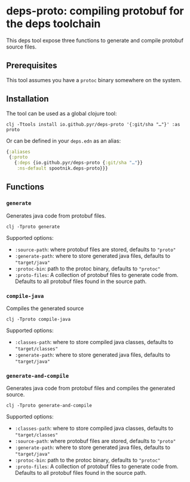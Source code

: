 # deps-proto: compiling protobuf for the deps toolchain

This deps tool expose three functions to generate and compile protobuf
source files.

## Prerequisites

This tool assumes you have a `protoc` binary somewhere on the system.

## Installation

The tool can be used as a global clojure tool:

``` shell
clj -Ttools install io.github.pyr/deps-proto '{:git/sha "…"}' :as proto
```

Or can be defined in your `deps.edn` as an alias:

``` clojure
{:aliases
 {:proto
   {:deps {io.github.pyr/deps-proto {:git/sha "…"}}
    :ns-default spootnik.deps-proto}}}
```

## Functions

### `generate`

Generates java code from protobuf files.

``` shell
clj -Tproto generate
```

Supported options:

- `:source-path`: where protobuf files are stored, defaults to `"proto"`
- `:generate-path`: where to store generated java files, defaults to `"target/java"`
- `:protoc-bin`: path to the protoc binary, defaults to `"protoc"`
- `:proto-files`: A collection of protobuf files to generate code from. Defaults to
  all protobuf files found in the source path.

### `compile-java`

Compiles the generated source

``` shell
clj -Tproto compile-java
```
Supported options:

- `:classes-path`: where to store compiled java classes, defaults to `"target/classes"`
- `:generate-path`: where to store generated java files, defaults to `"target/java"`

### `generate-and-compile`

Generates java code from protobuf files and compiles the generated source.

``` shell
clj -Tproto generate-and-compile
```
Supported options:

- `:classes-path`: where to store compiled java classes, defaults to `"target/classes"`
- `:source-path`: where protobuf files are stored, defaults to `"proto"`
- `:generate-path`: where to store generated java files, defaults to `"target/java"`
- `:protoc-bin`: path to the protoc binary, defaults to `"protoc"`
- `:proto-files`: A collection of protobuf files to generate code from. Defaults to
  all protobuf files found in the source path.
